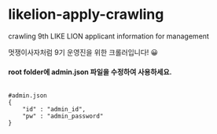 # likelion-apply-crawling
crawling 9th LIKE LION applicant information for management

멋쟁이사자처럼 9기 운영진을 위한 크롤러입니다! 😀


#### root folder에 admin.json 파일을 수정하여 사용하세요.

<pre>
<code>
#admin.json
{
    "id" : "admin_id",
    "pw" : "admin_password"
}
</code>
</pre>
